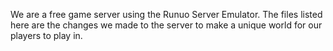 We are a free game server using the Runuo Server Emulator. The files listed here are the changes we made to the server to make a unique world for our players to play in.